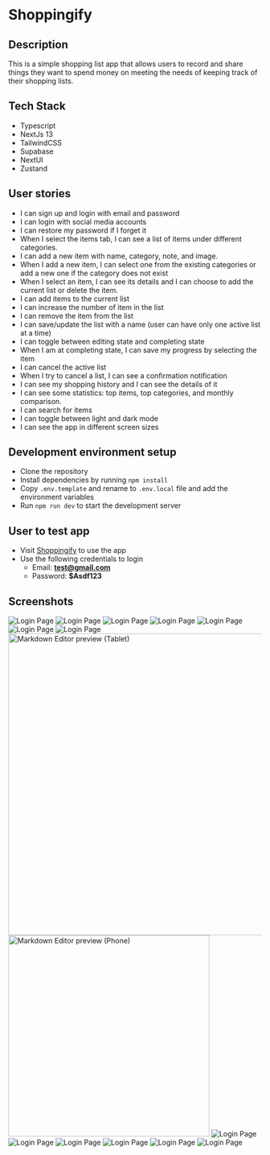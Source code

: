 # Shoppingify

## Description

This is a simple shopping list app that allows users to record and share things they want to spend money on meeting the needs of keeping track of their shopping lists.

## Tech Stack

- Typescript
- NextJs 13
- TailwindCSS
- Supabase
- NextUI
- Zustand

## User stories

- I can sign up and login with email and password
- I can login with social media accounts
- I can restore my password if I forget it
- When I select the items tab, I can see a list of items under different categories.
- I can add a new item with name, category, note, and image.
- When I add a new item, I can select one from the existing categories or add a new one if the category does not exist
- When I select an item, I can see its details and I can choose to add the current list or delete the item.
- I can add items to the current list
- I can increase the number of item in the list
- I can remove the item from the list
- I can save/update the list with a name (user can have only one active list at a time)
- I can toggle between editing state and completing state
- When I am at completing state, I can save my progress by selecting the item
- I can cancel the active list
- When I try to cancel a list, I can see a confirmation notification
- I can see my shopping history and I can see the details of it
- I can see some statistics: top items, top categories, and monthly comparison.
- I can search for items
- I can toggle between light and dark mode
- I can see the app in different screen sizes

## Development environment setup

- Clone the repository
- Install dependencies by running `npm install`
- Copy `.env.template` and rename to `.env.local` file and add the environment variables
- Run `npm run dev` to start the development server

## User to test app

- Visit [Shoppingify](https://shoppingify.vercel.app/) to use the app
- Use the following credentials to login
  - Email: **test@gmail.com**
  - Password: **$Asdf123**

## Screenshots

<img src="./screenshots/login.png" alt="Login Page">
<img src="./screenshots/register.png" alt="Login Page">
<img src="./screenshots/forgot-password.png" alt="Login Page">
<img src="./screenshots/update-password.png" alt="Login Page">
<img src="./screenshots/home-desktop.png" alt="Login Page">
<img src="./screenshots/toggle-theme.png" alt="Login Page">
<img src="./screenshots/home-dark-desktop.png" alt="Login Page">
<img src="./screenshots/home-tablet.png" alt="Markdown Editor preview (Tablet)" width="600">
<img src="./screenshots/home-mobile.png" alt="Markdown Editor preview (Phone)" width="400">
<img src="./screenshots/add-item.png" alt="Login Page">
<img src="./screenshots/shopping-list-desktop.png" alt="Login Page">
<img src="./screenshots/shopping-list-completed.png" alt="Login Page">
<img src="./screenshots/history.png" alt="Login Page">
<img src="./screenshots/history-id.png" alt="Login Page">
<img src="./screenshots/statistics.png" alt="Login Page">
